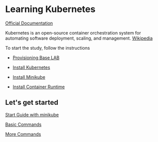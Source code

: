 # Learning Kubernetes

[Official Documentation](https://kubernetes.io/docs/home/)

Kubernetes is an open-source container orchestration system for automating software deployment, scaling, and management. [Wikipedia](https://en.wikipedia.org/wiki/Kubernetes)

To start the study, follow the instructions

- [Provisioning Base LAB](/provisioning_base_lab.md)

- [Install Kubernetes](/install_k8s.md)

- [Install Minikube](/install_minikube.md)

- [Install Container Runtime](/install_container_runtime.md)

## Let's get started

[Start Guide with minikube](/start_guide_with_minikube.md)

[Basic Commands](/basic_commands.md)

[More Commands](/more_commands.md)
